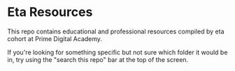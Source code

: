 # Eta Resources

This repo contains educational and professional resources compiled by eta cohort at Prime Digital Academy.

If you're looking for something specific but not sure which folder it would be in, try using the "search this repo" bar at the top of the screen.  
